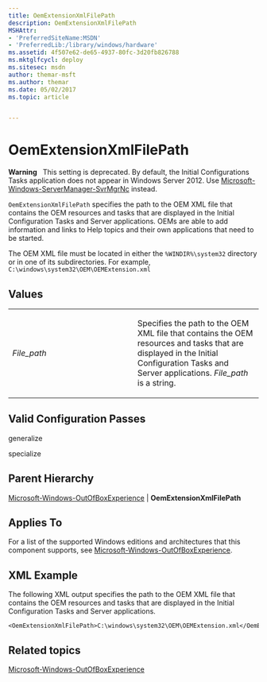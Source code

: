 ```yaml
---
title: OemExtensionXmlFilePath
description: OemExtensionXmlFilePath
MSHAttr:
- 'PreferredSiteName:MSDN'
- 'PreferredLib:/library/windows/hardware'
ms.assetid: 4f507e62-de65-4937-80fc-3d20fb826788
ms.mktglfcycl: deploy
ms.sitesec: msdn
author: themar-msft
ms.author: themar
ms.date: 05/02/2017
ms.topic: article


---
```


# OemExtensionXmlFilePath


**Warning**  
This setting is deprecated. By default, the Initial Configurations Tasks application does not appear in Windows Server 2012. Use [Microsoft-Windows-ServerManager-SvrMgrNc](microsoft-windows-servermanager-svrmgrnc.md) instead.

 

`OemExtensionXmlFilePath` specifies the path to the OEM XML file that contains the OEM resources and tasks that are displayed in the Initial Configuration Tasks and Server applications. OEMs are able to add information and links to Help topics and their own applications that need to be started.

The OEM XML file must be located in either the `%WINDIR%\system32` directory or in one of its subdirectories. For example, `C:\windows\system32\OEM\OEMExtension.xml`

## Values


<table>
<colgroup>
<col width="50%" />
<col width="50%" />
</colgroup>
<tbody>
<tr class="odd">
<td><p><em>File_path</em></p></td>
<td><p>Specifies the path to the OEM XML file that contains the OEM resources and tasks that are displayed in the Initial Configuration Tasks and Server applications. <em>File_path</em> is a string.</p></td>
</tr>
</tbody>
</table>

 

## Valid Configuration Passes


generalize

specialize

## Parent Hierarchy


[Microsoft-Windows-OutOfBoxExperience](microsoft-windows-outofboxexperience.md) | **OemExtensionXmlFilePath**

## Applies To


For a list of the supported Windows editions and architectures that this component supports, see [Microsoft-Windows-OutOfBoxExperience](microsoft-windows-outofboxexperience.md).

## XML Example


The following XML output specifies the path to the OEM XML file that contains the OEM resources and tasks that are displayed in the Initial Configuration Tasks and Server applications.

```
<OemExtensionXmlFilePath>C:\windows\system32\OEM\OEMExtension.xml</OemExtensionXmlFilePath>
```

## Related topics


[Microsoft-Windows-OutOfBoxExperience](microsoft-windows-outofboxexperience.md)

 

 







